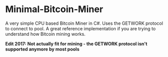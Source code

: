 Minimal-Bitcoin-Miner
=====================

A very simple CPU based Bitcoin Miner in C#. Uses the GETWORK protocol to connect to pool. A great reference implementation if you are trying to understand how Bitcoin mining works.

<b>Edit 2017: Not actually fit for mining - the GETWORK protocol isn't supported anymore by most pools</b>
